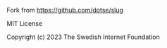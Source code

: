 Fork from https://github.com/dotse/slug

MIT License

Copyright (c) 2023 The Swedish Internet Foundation